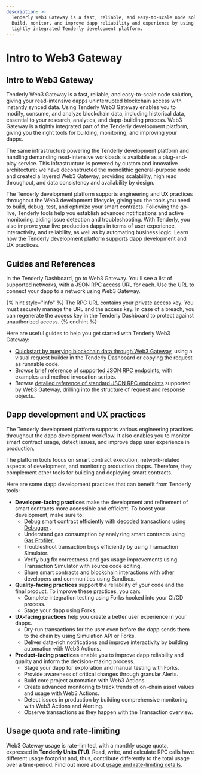```yaml
---
description: >-
  Tenderly Web3 Gateway is a fast, reliable, and easy-to-scale node solution.
  Build, monitor, and improve dapp reliability and experience by using the
  tightly integrated Tenderly development platform.
---
```


# Intro to Web3 Gateway

## Intro to Web3 Gateway

Tenderly Web3 Gateway is a fast, reliable, and easy-to-scale node solution, giving your read-intensive dapps uninterrupted blockchain access with instantly synced data. Using Tenderly Web3 Gateway enables you to modify, consume, and analyze blockchain data, including historical data, essential to your research, analytics, and dapp-building process. Web3 Gateway is a tightly integrated part of the Tenderly development platform, giving you the right tools for building, monitoring, and improving your dapps.

The same infrastructure powering the Tenderly development platform and handling demanding read-intensive workloads is available as a plug-and-play service. This infrastructure is powered by custom and innovative architecture: we have deconstructed the monolithic general-purpose node and created a layered Web3 Gateway, providing scalability, high read throughput, and data consistency and availability by design.

The Tenderly development platform supports engineering and UX practices throughout the Web3 development lifecycle, giving you the tools you need to build, debug, test, and optimize your smart contracts. Following the go-live, Tenderly tools help you establish advanced notifications and active monitoring, aiding issue detection and troubleshooting. With Tenderly, you also improve your live production dapps in terms of user experience, interactivity, and reliability, as well as by automating business logic. Learn how the Tenderly development platform supports dapp development and UX practices.

## Guides and References

In the Tenderly Dashboard, go to Web3 Gateway. You'll see a list of supported networks, with a JSON RPC access URL for each. Use the URL to connect your dapp to a network using Web3 Gateway.

{% hint style="info" %}
The RPC URL contains your private access key. You must securely manage the URL and the access key. In case of a breach, you can regenerate the access key in the Tenderly Dashboard to protect against unauthorized access.
{% endhint %}

Here are useful guides to help you get started with Tenderly Web3 Gateway:

* [Quickstart by querying blockchain data through Web3 Gateway](quickstart-query-blockchain.md), using a visual request builder in the Tenderly Dashboard or copying the request as runnable code.
* Browse [brief reference of supported JSON RPC endpoints](brief-json-rpc.md), with examples and method invocation scripts.
* Browse [detailed reference of standard JSON RPC endpoints](detailed-json-rpc.md) supported by Web3 Gateway, drilling into the structure of request and response objects.

## Dapp development and UX practices

The Tenderly development platform supports various engineering practices throughout the dapp development workflow. It also enables you to monitor smart contract usage, detect issues, and improve dapp user experience in production.

The platform tools focus on smart contract execution, network-related aspects of development, and monitoring production dapps. Therefore, they complement other tools for building and deploying smart contracts.

Here are some dapp development practices that can benefit from Tenderly tools:

* **Developer-facing practices** make the development and refinement of smart contracts more accessible and efficient. To boost your development, make sure to:
  * Debug smart contract efficiently with decoded transactions using [Debugger](../debugger/how-to-use-tenderly-debugger/investigating-a-failed-transaction.md) .
  * Understand gas consumption by analyzing smart contracts using [Gas Profiler](debugger/how-to-use-tenderly-debugger/).
  * Troubleshoot transaction bugs efficiently by using Transaction Simulator.
  * Verify bug fix correctness and gas usage improvements using Transaction Simulator with source code editing.
  * Share smart contracts and blockchain interactions with other developers and communities using Sandbox.
* **Quality-facing practices** support the reliability of your code and the final product. To improve these practices, you can:
  * Complete integration testing using Forks hooked into your CI/CD process.
  * Stage your dapp using Forks.
* **UX-facing practices** help you create a better user experience in your dapps.
  * Dry-run transactions for the user even before the dapp sends them to the chain by using Simulation API or Forks.
  * Deliver data-rich notifications and improve interactivity by building automation with Web3 Actions.
* **Product-facing practices** enable you to improve dapp reliability and quality and inform the decision-making process.
  * Stage your dapp for exploration and manual testing with Forks.
  * Provide awareness of critical changes through granular Alerts.
  * Build core project automation with Web3 Actions.
  * Create advanced monitoring to track trends of on-chain asset values and usage with Web3 Actions.
  * Detect issues in production by building comprehensive monitoring with Web3 Actions and Alerting.
  * Observe transactions as they happen with the Transaction overview.

## Usage quota and rate-limiting

Web3 Gateway usage is rate-limited, with a monthly usage quota, expressed in **Tenderly Units (TU)**. Read, write, and calculate RPC calls have different usage footprint and, thus, contribute differently to the total usage over a time-period. Find out more about [usage and rate-limiting details](pricing.md).
